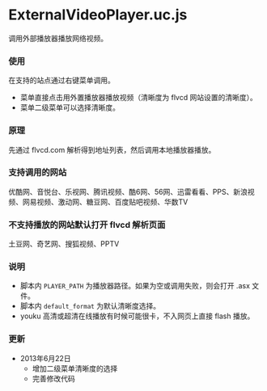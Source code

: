 ExternalVideoPlayer.uc.js
=========================

调用外部播放器播放网络视频。

### 使用

在支持的站点通过右键菜单调用。

 - 菜单直接点击用外置播放器播放视频（清晰度为 flvcd 网站设置的清晰度）。
 - 菜单二级菜单可以选择清晰度。

### 原理

先通过 flvcd.com 解析得到地址列表，然后调用本地播放器播放。

### 支持调用的网站

优酷网、音悦台、乐视网、腾讯视频、酷6网、56网、迅雷看看、PPS、新浪视频、网易视频、激动网、糖豆网、百度贴吧视频、华数TV

### 不支持播放的网站默认打开 flvcd 解析页面

土豆网、奇艺网、搜狐视频、PPTV

### 说明

 - 脚本内 `PLAYER_PATH` 为播放器路径。如果为空或调用失败，则会打开 .asx 文件。
 - 脚本内 `default_format` 为默认清晰度选择。
 - youku 高清或超清在线播放有时候可能很卡，不入网页上直接 flash 播放。

### 更新

 - 2013年6月22日
 	- 增加二级菜单清晰度的选择
 	- 完善修改代码